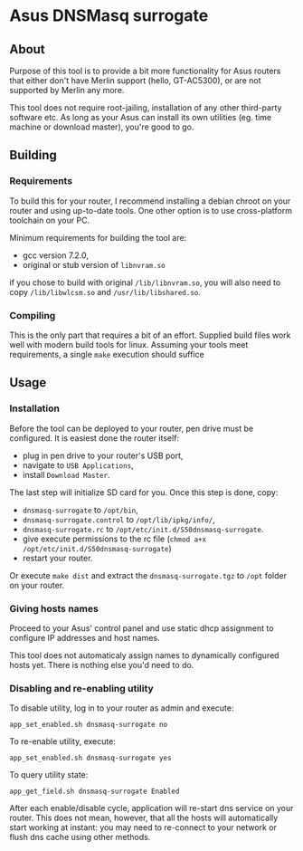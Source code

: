 # Asus DNSMasq surrogate
## About

Purpose of this tool is to provide a bit more functionality for Asus routers
that either don't have Merlin support (hello, GT-AC5300), or are not supported
by Merlin any more.

This tool does not require root-jailing, installation of any other third-party
software etc. As long as your Asus can install its own utilities (eg. time
machine or download master), you're good to go.

## Building
### Requirements

To build this for your router, I recommend installing a debian chroot on
your router and using up-to-date tools. One other option is to use
cross-platform toolchain on your PC.

Minimum requirements for building the tool are:

  - gcc version 7.2.0,
  - original or stub version of `libnvram.so`

if you chose to build with original `/lib/libnvram.so`, you will also need
to copy `/lib/libwlcsm.so` and `/usr/lib/libshared.so`.

### Compiling

This is the only part that requires a bit of an effort. Supplied build files
work well with modern build tools for linux. Assuming your tools meet
requirements, a single `make` execution should suffice

## Usage
### Installation

Before the tool can be deployed to your router, pen drive must be configured.
It is easiest done the router itself:

  - plug in pen drive to your router's USB port,
  - navigate to `USB Applications`,
  - install `Download Master`.

The last step will initialize SD card for you.
Once this step is done, copy:

  - `dnsmasq-surrogate` to `/opt/bin`,
  - `dnsmasq-surrogate.control` to `/opt/lib/ipkg/info/`,
  - `dnsmasq-surrogate.rc` to `/opt/etc/init.d/S50dnsmasq-surrogate`.
  - give execute permissions to the rc file
    (`chmod a+x /opt/etc/init.d/S50dnsmasq-surrogate`)
  - restart your router.

Or execute `make dist` and extract the `dnsmasq-surrogate.tgz` to `/opt` folder
on your router.

### Giving hosts names

Proceed to your Asus' control panel and use static dhcp assignment to configure
IP addresses and host names.

This tool does not automaticaly assign names to dynamically configured hosts
yet. There is nothing else you'd need to do.

### Disabling and re-enabling utility

To disable utility, log in to your router as admin and execute:

```
app_set_enabled.sh dnsmasq-surrogate no
```

To re-enable utility, execute:

```
app_set_enabled.sh dnsmasq-surrogate yes
```

To query utility state:

```
app_get_field.sh dnsmasq-surrogate Enabled
```

After each enable/disable cycle, application will re-start dns service on your
router. This does not mean, however, that all the hosts will automatically start
working at instant: you may need to re-connect to your network or flush dns
cache using other methods.
